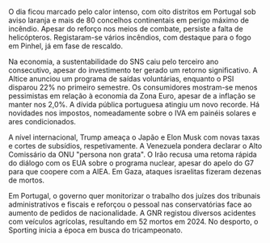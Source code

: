 O dia ficou marcado pelo calor intenso, com oito distritos em Portugal sob aviso laranja e mais de 80 concelhos continentais em perigo máximo de incêndio. Apesar do reforço nos meios de combate, persiste a falta de helicópteros. Registaram-se vários incêndios, com destaque para o fogo em Pinhel, já em fase de rescaldo.

Na economia, a sustentabilidade do SNS caiu pelo terceiro ano consecutivo, apesar do investimento ter gerado um retorno significativo. A Altice anunciou um programa de saídas voluntárias, enquanto o PSI disparou 22% no primeiro semestre. Os consumidores mostram-se menos pessimistas em relação à economia da Zona Euro, apesar de a inflação se manter nos 2,0%. A dívida pública portuguesa atingiu um novo recorde. Há novidades nos impostos, nomeadamente sobre o IVA em painéis solares e ares condicionados.

A nível internacional, Trump ameaça o Japão e Elon Musk com novas taxas e cortes de subsídios, respetivamente. A Venezuela pondera declarar o Alto Comissário da ONU "persona non grata". O Irão recusa uma retoma rápida do diálogo com os EUA sobre o programa nuclear, apesar do apelo do G7 para que coopere com a AIEA. Em Gaza, ataques israelitas fizeram dezenas de mortos.

Em Portugal, o governo quer monitorizar o trabalho dos juízes dos tribunais administrativos e fiscais e reforçou o pessoal nas conservatórias face ao aumento de pedidos de nacionalidade. A GNR registou diversos acidentes com veículos agrícolas, resultando em 52 mortos em 2024. No desporto, o Sporting inicia a época em busca do tricampeonato.